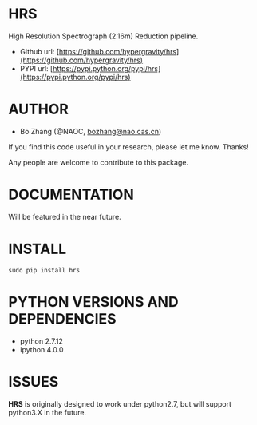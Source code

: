 HRS
===

High Resolution Spectrograph (2.16m) Reduction pipeline.

- Github url: [https://github.com/hypergravity/hrs](https://github.com/hypergravity/hrs)
- PYPI url: [https://pypi.python.org/pypi/hrs](https://pypi.python.org/pypi/hrs)


AUTHOR
======

- Bo Zhang (@NAOC, bozhang@nao.cas.cn)

If you find this code useful in your research, please let me know. Thanks!

Any people are welcome to contribute to this package.


DOCUMENTATION
=============

Will be featured in the near future.


INSTALL
=======
`sudo pip install hrs`


PYTHON VERSIONS AND DEPENDENCIES
================================

- python 2.7.12
- ipython 4.0.0


ISSUES
======
**HRS** is originally designed to work under python2.7, but will support python3.X in the future.






